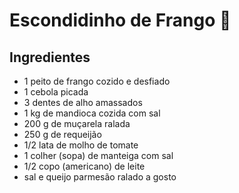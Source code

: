# Escondidinho de Frango :shallow_pan_of_food:

 

## Ingredientes

- 1 peito de frango cozido e desfiado
- 1 cebola picada
- 3 dentes de alho amassados
- 1 kg de mandioca cozida com sal
- 200 g de muçarela ralada
- 250 g de requeijão
- 1/2 lata de molho de tomate
- 1 colher (sopa) de manteiga com sal
- 1/2 copo (americano) de leite
- sal e queijo parmesão ralado a gosto